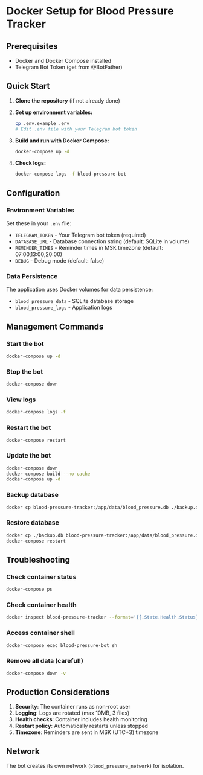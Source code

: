 # Docker Setup for Blood Pressure Tracker

## Prerequisites

- Docker and Docker Compose installed
- Telegram Bot Token (get from @BotFather)

## Quick Start

1. **Clone the repository** (if not already done)

2. **Set up environment variables:**
   ```bash
   cp .env.example .env
   # Edit .env file with your Telegram bot token
   ```

3. **Build and run with Docker Compose:**
   ```bash
   docker-compose up -d
   ```

4. **Check logs:**
   ```bash
   docker-compose logs -f blood-pressure-bot
   ```

## Configuration

### Environment Variables

Set these in your `.env` file:

- `TELEGRAM_TOKEN` - Your Telegram bot token (required)
- `DATABASE_URL` - Database connection string (default: SQLite in volume)
- `REMINDER_TIMES` - Reminder times in MSK timezone (default: 07:00,13:00,20:00)
- `DEBUG` - Debug mode (default: false)

### Data Persistence

The application uses Docker volumes for data persistence:

- `blood_pressure_data` - SQLite database storage
- `blood_pressure_logs` - Application logs

## Management Commands

### Start the bot
```bash
docker-compose up -d
```

### Stop the bot
```bash
docker-compose down
```

### View logs
```bash
docker-compose logs -f
```

### Restart the bot
```bash
docker-compose restart
```

### Update the bot
```bash
docker-compose down
docker-compose build --no-cache
docker-compose up -d
```

### Backup database
```bash
docker cp blood-pressure-tracker:/app/data/blood_pressure.db ./backup.db
```

### Restore database
```bash
docker cp ./backup.db blood-pressure-tracker:/app/data/blood_pressure.db
docker-compose restart
```

## Troubleshooting

### Check container status
```bash
docker-compose ps
```

### Check container health
```bash
docker inspect blood-pressure-tracker --format='{{.State.Health.Status}}'
```

### Access container shell
```bash
docker-compose exec blood-pressure-bot sh
```

### Remove all data (careful!)
```bash
docker-compose down -v
```

## Production Considerations

1. **Security**: The container runs as non-root user
2. **Logging**: Logs are rotated (max 10MB, 3 files)
3. **Health checks**: Container includes health monitoring
4. **Restart policy**: Automatically restarts unless stopped
5. **Timezone**: Reminders are sent in MSK (UTC+3) timezone

## Network

The bot creates its own network (`blood_pressure_network`) for isolation.